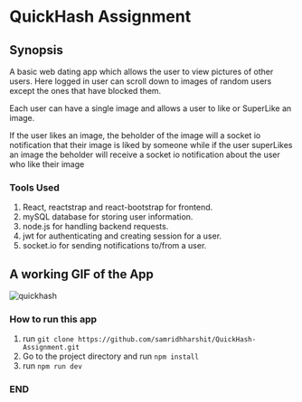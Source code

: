 # QuickHash Assignment

## Synopsis

A basic web dating app which allows the user to view pictures of other users. Here logged in user can scroll down to
 images of random users except the ones that have blocked them.
 
 Each user can have a single image and  allows a user to like or SuperLike an image. 
 
 If the user likes an image, the beholder of the image will a
 socket io notification that their image is liked by someone while if the user superLikes an image the beholder will
 receive a socket io notification about the user who like their image
 
 ### Tools Used
 1. React, reactstrap and react-bootstrap for frontend.
 2. mySQL database for storing user information.
 3. node.js for handling backend requests.
 4. jwt for authenticating and creating session for a user.
 5. socket.io for sending notifications to/from a user.
 
 ## A working GIF of the App
 
 ![quickhash](https://user-images.githubusercontent.com/39849261/80274192-4c653780-86f6-11ea-8bcd-93bf8a04e844.gif)
 
 ### How to run this app
 1. run `git clone https://github.com/samridhharshit/QuickHash-Assignment.git`
 2. Go to the project directory and run `npm install`
 3. run `npm run dev`
 
 ### END ###